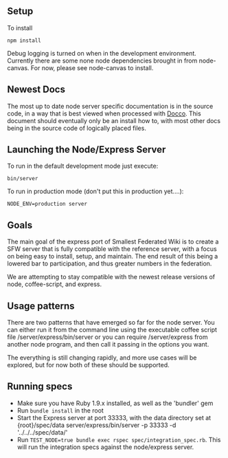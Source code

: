 ## Setup

To install

	npm install

Debug logging is turned on when in the development environment.
Currently there are some none node dependencies brought in from
node-canvas.  For now, please see node-canvas to install.

## Newest Docs
The most up to date node server specific documentation is in the source
code, in a way that is best viewed when processed with 
[Docco](http://jashkenas.github.com/docco/). This document should eventually
only be an install how to, with most other docs being in the source code
of logically placed files.

## Launching the Node/Express Server

To run in the default development mode just execute:

	bin/server

To run in production mode (don't put this in production yet....):

	NODE_ENV=production server

## Goals
The main goal of the express port of Smallest Federated Wiki is to create a
SFW server that is fully compatible with the reference server, with a focus
on being easy to install, setup, and maintain.  The end result of this being
a lowered bar to participation, and thus greater numbers in the federation.

We are attempting to stay compatible  with the newest release versions of
node, coffee-script, and express.

## Usage patterns
There are two patterns that have emerged so far for the node server.
You can either run it from the command line using the executable coffee script
file /server/express/bin/server or you can require /server/express from another
node program, and then call it passing in the options you want.

The everything is still changing rapidly, and more use cases will be explored,
but for now both of these should be supported.

## Running specs

* Make sure you have Ruby 1.9.x installed, as well as the 'bundler' gem
* Run `bundle install` in the root
* Start the Express server at port 33333, with the data directory set at {root}/spec/data
	server/express/bin/server -p 33333 -d '../../../spec/data/'
* Run `TEST_NODE=true bundle exec rspec spec/integration_spec.rb`. This will run the integration specs against the node/express server.
